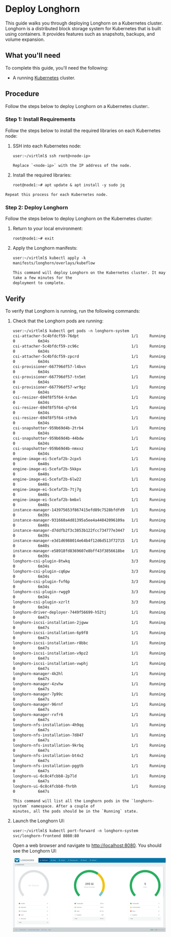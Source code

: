 # Deploy Longhorn

This guide walks you through deploying Longhorn on a Kubernetes cluster. Longhorn is a distributed
block storage system for Kubernetes that is built using containers. It provides features such as
snapshots, backups, and volume expansion.

## What you'll need

To complete this guide, you'll need the following:

* A running [Kubernetes](kubernetes) cluster.

## Procedure

Follow the steps below to deploy Longhorn on a Kubernetes cluster:.

### Step 1: Install Requirements

Follow the steps below to install the required libraries on each Kubernetes node:

1. SSH into each Kubernetes node:

    ```console
    user:~/virtlml$ ssh root@<node-ip>
    ```

    ```{note}
    Replace `<node-ip>` with the IP address of the node.
    ```

1. Install the required libraries:

    ```console
    root@node1:~# apt update & apt install -y sudo jq
    ```

```{important}
Repeat this process for each Kubernetes node.
```

### Step 2: Deploy Longhorn

Follow the steps below to deploy Longhorn on the Kubernetes cluster:

1. Return to your local environment:

    ```console
    root@node1:~# exit
    ```

1. Apply the Longhorn manifests:

    ```console
    user:~/virtlml$ kubectl apply -k manifests/longhorn/overlays/kubeflow
    ```

    ```{note}
    This command will deploy Longhorn on the Kubernetes cluster. It may take a few minutes for the
    deployment to complete.
    ```

## Verify

To verify that Longhorn is running, run the following commands:

1. Check that the Longhorn pods are running:

    ```console
    user:~/virtlml$ kubectl get pods -n longhorn-system
    csi-attacher-5c4bfdcf59-76dpt                       1/1     Running   0          6m34s
    csi-attacher-5c4bfdcf59-zc96c                       1/1     Running   0          6m34s
    csi-attacher-5c4bfdcf59-zpcrd                       1/1     Running   0          6m34s
    csi-provisioner-667796df57-l4bvn                    1/1     Running   0          6m34s
    csi-provisioner-667796df57-tn5mt                    1/1     Running   0          6m34s
    csi-provisioner-667796df57-wr9gz                    1/1     Running   0          6m34s
    csi-resizer-694f8f5f64-krdwn                        1/1     Running   0          6m34s
    csi-resizer-694f8f5f64-q7r64                        1/1     Running   0          6m34s
    csi-resizer-694f8f5f64-st9vb                        1/1     Running   0          6m34s
    csi-snapshotter-959b69d4b-2trb4                     1/1     Running   0          6m34s
    csi-snapshotter-959b69d4b-44bdw                     1/1     Running   0          6m34s
    csi-snapshotter-959b69d4b-nmxxz                     1/1     Running   0          6m34s
    engine-image-ei-5cefaf2b-2cpx5                      1/1     Running   0          6m40s
    engine-image-ei-5cefaf2b-5kkpx                      1/1     Running   0          6m40s
    engine-image-ei-5cefaf2b-6lw22                      1/1     Running   0          6m40s
    engine-image-ei-5cefaf2b-7tj7g                      1/1     Running   0          6m40s
    engine-image-ei-5cefaf2b-bmbxl                      1/1     Running   0          6m40s
    instance-manager-143975653f867415efd89c7528bfdfd9   1/1     Running   0          6m39s
    instance-manager-931660a4d81395a5ee4a44842096109a   1/1     Running   0          6m40s
    instance-manager-d7ddfb2f3c3853b122fcc734777e3447   1/1     Running   0          6m39s
    instance-manager-e3d1d6988014e64b4f12d6d513f72715   1/1     Running   0          6m40s
    instance-manager-e58918fd8369607e8bff43f3856618be   1/1     Running   0          6m39s
    longhorn-csi-plugin-8twkq                           3/3     Running   0          6m34s
    longhorn-csi-plugin-cq6pw                           3/3     Running   0          6m34s
    longhorn-csi-plugin-fvf6p                           3/3     Running   0          6m34s
    longhorn-csi-plugin-rwgg9                           3/3     Running   0          6m34s
    longhorn-csi-plugin-xzrlt                           3/3     Running   0          6m34s
    longhorn-driver-deployer-7449f56699-h52tj           1/1     Running   0          6m47s
    longhorn-iscsi-installation-2jgww                   1/1     Running   0          6m47s
    longhorn-iscsi-installation-6p9f8                   1/1     Running   0          6m47s
    longhorn-iscsi-installation-r8bbc                   1/1     Running   0          6m47s
    longhorn-iscsi-installation-v9pz2                   1/1     Running   0          6m47s
    longhorn-iscsi-installation-vwphj                   1/1     Running   0          6m47s
    longhorn-manager-4k2hl                              1/1     Running   0          6m47s
    longhorn-manager-4zvhw                              1/1     Running   0          6m47s
    longhorn-manager-7p99c                              1/1     Running   0          6m47s
    longhorn-manager-96rnf                              1/1     Running   0          6m47s
    longhorn-manager-rxfr6                              1/1     Running   0          6m47s
    longhorn-nfs-installation-4h9qq                     1/1     Running   0          6m47s
    longhorn-nfs-installation-7d847                     1/1     Running   0          6m47s
    longhorn-nfs-installation-9krbq                     1/1     Running   0          6m47s
    longhorn-nfs-installation-bt4x2                     1/1     Running   0          6m47s
    longhorn-nfs-installation-pggtb                     1/1     Running   0          6m47s
    longhorn-ui-6c8c4fcbb8-2p7ld                        1/1     Running   0          6m47s
    longhorn-ui-6c8c4fcbb8-fhrbh                        1/1     Running   0          6m47s
    ```

    ```{note}
    This command will list all the Longhorn pods in the `longhorn-system` namespace. After a couple of
    minutes, all the pods should be in the `Running` state.
    ```

1. Launch the Longhorn UI:

    ```console
    user:~/virtlml$ kubectl port-forward -n longhorn-system svc/longhorn-frontend 8080:80
    ```

    Open a web browser and navigate to [http://localhost:8080](http://localhost:8080). You should
    see the Longhorn UI:

    ![Longhorn UI](images/longhorn-ui.png)
